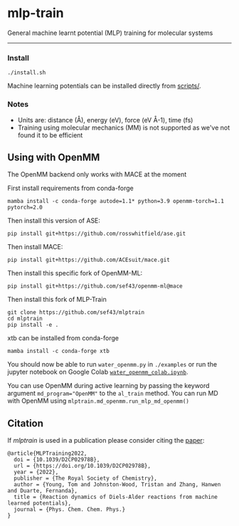 # mlp-train
General machine learnt potential (MLP) training for molecular systems

***
### Install

```
./install.sh
```

Machine learning potentials can be installed directly from [scripts/](scripts).

### Notes

- Units are: distance (Å), energy (eV), force (eV Å-1), time (fs)
- Training using molecular mechanics (MM) is not supported as we've not found it to be efficient


## Using with OpenMM

The OpenMM backend only works with MACE at the moment

First install requirements from conda-forge

```
mamba install -c conda-forge autode=1.1* python=3.9 openmm-torch=1.1 pytorch=2.0
```

Then install this version of ASE:
```
pip install git+https://github.com/rosswhitfield/ase.git
```

Then install MACE:
```
pip install git+https://github.com/ACEsuit/mace.git
```

Then install this specific fork of OpenMM-ML:
```
pip install git+https://github.com/sef43/openmm-ml@mace
```

Then install this fork of MLP-Train
```
git clone https://github.com/sef43/mlptrain
cd mlptrain
pip install -e .
```


xtb can be installed from conda-forge
```
mamba install -c conda-forge xtb
```


You should now be able to run `water_openmm.py` in `./examples` or run the jupyter notebook on Google Colab [`water_openmm_colab.ipynb`](./examples/water_openmm_colab.ipynb).

You can use OpenMM during active learning by passing the keyword argument `md_program="OpenMM"` to the `al_train` method.
You can run MD with OpenMM using `mlptrain.md_openmm.run_mlp_md_openmm()`

## Citation

If _mlptrain_ is used in a publication please consider citing the [paper](https://doi.org/10.1039/D2CP02978B):

```
@article{MLPTraining2022,
  doi = {10.1039/D2CP02978B},
  url = {https://doi.org/10.1039/D2CP02978B},
  year = {2022},
  publisher = {The Royal Society of Chemistry},
  author = {Young, Tom and Johnston-Wood, Tristan and Zhang, Hanwen and Duarte, Fernanda},
  title = {Reaction dynamics of Diels-Alder reactions from machine learned potentials},
  journal = {Phys. Chem. Chem. Phys.}
}
```
